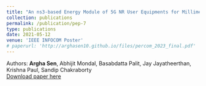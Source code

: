 ```yaml
---
title: "An ns3-based Energy Module of 5G NR User Equipments for Millimeter Wave Networks"
collection: publications
permalink: /publication/pep-7
type: publications
date: 2021-05-12
venue: 'IEEE INFOCOM Poster'
# paperurl: 'http://arghasen10.github.io/files/percom_2023_final.pdf'
---
```


Authors: <b>Argha Sen</b>, Abhijit Mondal, Basabdatta Palit, Jay Jayatheerthan, Krishna Paul, Sandip Chakraborty<br>
[Download paper here](/files/infocomm_21.pdf)